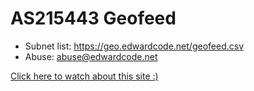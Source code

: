 # AS215443 Geofeed

* Subnet list: https://geo.edwardcode.net/geofeed.csv
* Abuse: abuse@edwardcode.net

[Click here to watch about this site :)](https://you-have-been-rick-rolled.com/)
